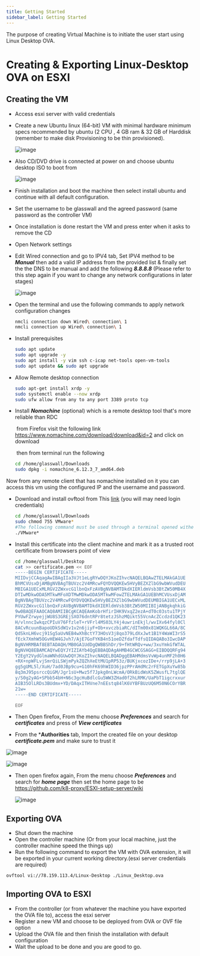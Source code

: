 ```yaml
---
title: Getting Started
sidebar_label: Getting Started
---
```

The purpose of creating Virtual Machine is to initiate the user start using Linux Desktop OVA.

# Creating & Exporting Linux-Desktop OVA on ESXI

## Creating the VM

* Access esxi server with valid credentials 

* Create a new Ubuntu linux (64-bit) VM with minimal hardware  minimum specs recommended by ubuntu  (2 CPU , 4 GB ram & 32 GB of Harddisk (remember to make disk Provisioning to be thin provisioned). 

  ![image](https://user-images.githubusercontent.com/58347752/101004090-23006a00-3569-11eb-9052-1f5a9d3dbb99.png)

* Also CD/DVD drive is connected at power on and choose ubuntu desktop ISO to boot from

  ![image](https://user-images.githubusercontent.com/58347752/101005217-74a8f480-3569-11eb-8e7d-2fa83835c179.png)

* Finish installation and boot the machine then select install ubuntu and continue with all default configuration.

* Set the username to be glasswall and the agreed password (same password as the controller VM) 

* Once installation is done restart the VM and press enter when it asks to remove the CD

* Open Network settings

* Edit Wired connection and go to IPV4 tab, Set IPV4 method to be ***Manual*** then add a valid IP address from the provided list & finally set the the DNS to be manual and add the following ***8.8.8.8***  (Please refer to this step again if you want to change any network configurations in later stages)

  ![image](https://user-images.githubusercontent.com/58347752/101046373-a9c53f00-3589-11eb-8aea-c4e263d0c2ff.png)

* Open the terminal and use the following commands to apply network configuration changes

  ```bash
  nmcli connection down Wired\ connection\ 1
  nmcli connection up Wired\ connection\ 1
  ```

* Install prerequisites 

  ```bash
  sudo apt update
  sudo apt upgrade -y
  sudo apt install -y vim ssh c-icap net-tools open-vm-tools
  sudo apt update && sudo apt upgrade
  ```

  

* Allow Remote desktop connection 

  ```bash
  sudo apt-get install xrdp -y
  sudo systemctl enable --now xrdp
  sudo ufw allow from any to any port 3389 proto tcp
  ```

* Install ***Nomachine*** (optional) which is a remote desktop tool that's more reliable than RDC

  ​	from Firefox visit the following link https://www.nomachine.com/download/download&id=2 and click on download

  ​	then from terminal run the following

  ```bash
  cd /home/glasswall/Downloads
  sudo dpkg -i nomachine_6.12.3_7_amd64.deb
  ```

Now from any remote client that has nomachine installed on it you can access this vm using the configured IP and the username and password.

  

* Download and install ovftool from This [link](https://download2.vmware.com/software/vmtools/1105/VMware-ovftool-4.4.0-15722219-lin.x86_64.bundle?HashKey=0ae0062f8101b853e7c677c183820f4a&params=%7B%22custnumber%22%3A%22dEBkaHdlamUqZQ%3D%3D%22%2C%22sourcefilesize%22%3A%2238.57+MB%22%2C%22dlgcode%22%3A%22OVFTOOL440%22%2C%22languagecode%22%3A%22en%22%2C%22source%22%3A%22BETA%22%2C%22downloadtype%22%3A%22manual%22%2C%22eula%22%3A%22N%22%2C%22downloaduuid%22%3A%226a50c45a-8320-489a-89cd-caba573f7462%22%2C%22purchased%22%3A%22N%22%2C%22dlgtype%22%3A%22Drivers+%26+Tools%22%2C%22productversion%22%3A%224.4.0%22%7D&AuthKey=1607006924_f313c8fb4e891f142ef8ac5a6180cd63) (you will may need login credentials)

  ```bash
  cd /home/glasswall/Downloads
  sudo chmod 755 VMware*
  #The following command must be used through a terminal opened withen the graphical user interface (A pop up window will be shown)
  ./VMware*
  ```

* Install this certificate into the client machine and mark it as a trusted root certificate from browsers point of view

  ```bash
  cd /home/glasswall/Desktop
  cat >> certificate.pem << EOF
  -----BEGIN CERTIFICATE-----
  MIIDvjCCAqagAwIBAgIIa3VJt1eLgRYwDQYJKoZIhvcNAQELBQAwZTELMAkGA1UE
  BhMCVUsxDjAMBgNVBAgTBUVzc2V4MRcwFQYDVQQKEw5HVyBEZXZlbG9wbWVudDEU
  MBIGA1UECxMLRGV2ZWxvcG1lbnQxFzAVBgNVBAMTDkdXIERldmVsb3BtZW50MB4X
  DTIwMDkwODA5MTkwMFoXDTMwMDkwODA5MTkwMFowZTELMAkGA1UEBhMCVUsxDjAM
  BgNVBAgTBUVzc2V4MRcwFQYDVQQKEw5HVyBEZXZlbG9wbWVudDEUMBIGA1UECxML
  RGV2ZWxvcG1lbnQxFzAVBgNVBAMTDkdXIERldmVsb3BtZW50MIIBIjANBgkqhkiG
  9w0BAQEFAAOCAQ8AMIIBCgKCAQEAmKobrHfirIHK9VxqZ2ezA+dT0c03stu1TPjY
  PYUwFZrwyejjWU8S3GREjSXO76dntRPr8tetzJShzMQikt55VcnAcZCcdzd1QK23
  H/vlnncIwkqzCPIuV76FfzleT+rVFrl4MS03LY4j4uwrinEkjl/wvIXv64fyl0Cl
  8ACvRcuunBapoUDkSdW1v1v2n6jiyF+Ob+xvczbiaRC/dITm00x81WQKGL66A/8C
  QdSknLH6vcj91Sg5aUvNEB4wXhBctY73HOsV3j8qo379LdXxJwt1B1Y4WaWI3rS5
  fEck7XmhW5OGvHEW4GJvh7/AjE7GoFYKB4n51oeDZfdafTdfsQIDAQABo3IwcDAP
  BgNVHRMBAf8EBTADAQH/MB0GA1UdDgQWBBShDr/9+fHtWRQv+ww/3xuYmkGfWTAL
  BgNVHQ8EBAMCAQYwEQYJYIZIAYb4QgEBBAQDAgAHMB4GCWCGSAGG+EIBDQQRFg94
  Y2EgY2VydGlmaWNhdGUwDQYJKoZIhvcNAQELBQADggEBAHMdmsVvWp4unMF2h0H6
  +RX+npWFLvjSmrQiLSWjmPykZQZhXeEtMU1pRP53z/BUKjxcozIDe+/rrp9jLA+3
  gg5gUML5l/XuH/7ad0JBp9cu+G10hFK69hWID36jpzPPrAHdMc2rFETGpXuYw85b
  8q3mJ95psrccQiGM/Jgr1sU+Mwz5f7Jpkg0nLWcmA/ORkBidWsK5ZWusfL7tglQE
  y/S0g2yAG+SPbb54bH+N6c3gcHuBdlcGu5WW3ZHad0f2hLRMK/UaPbT1igcrxxur
  AIB35OlLRDs3BUdmx+YD/DAqxITHVne7nEEstq84lK6VYBFBUzUQ6M50N6COrYBR
  21w=
  -----END CERTIFICATE-----
  
  EOF
  ```

* Then Open firefox, From the menu choose ***Preferences*** and search for ***certificates*** and press of ***View certificates*** 

* From the ***Authorities** tab, Import the created file on your desktop ***certificate.pem*** and make sure to trust it

![image](https://user-images.githubusercontent.com/58347752/101023030-de7dca00-357a-11eb-8335-78de7f89aee1.png)

![image](https://user-images.githubusercontent.com/58347752/101023218-21d83880-357b-11eb-9059-1911dd0b410d.png)

* Then open firefox again, From the menu choose ***Preferences*** and search for ***home page*** then set the home page to be 
https://github.com/k8-proxy/ESXI-setup-server/wiki

  ![image](https://user-images.githubusercontent.com/58347752/101022000-6ebb0f80-3579-11eb-964f-fccd2afea757.png)



## Exporting OVA

* Shut down the machine 
* Open the controller machine (Or from your local machine, just the controller machine speed the things up)
* Run the following command to export the VM with OVA extension, it will be exported in your current working directory.(esxi server credentials are required)

```bash
ovftool vi://78.159.113.4/Linux-Desktop ./Linux_Desktop.ova 
```

## Importing OVA to ESXI

* From the controller (or from whatever the machine you have exported the OVA file to), access the esxi server
* Register a new VM and choose to be deployed from OVA or OVF file option
* Upload the OVA file and then finish the installation with default configuration
* Wait the upload to be done and you are good to go.